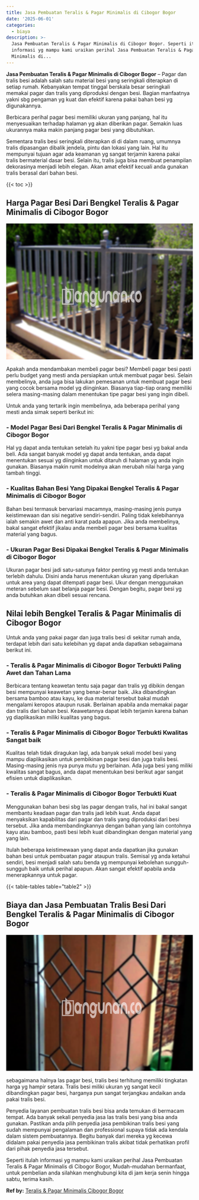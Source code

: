 ```yaml
---
title: Jasa Pembuatan Teralis & Pagar Minimalis di Cibogor Bogor
date: '2025-06-01'
categories:
  - biaya
description: >-
  Jasa Pembuatan Teralis & Pagar Minimalis di Cibogor Bogor. Seperti itulah
  informasi yg mampu kami uraikan perihal Jasa Pembuatan Teralis & Pagar
  Minimalis di...
---
```


**Jasa Pembuatan Teralis & Pagar Minimalis di Cibogor Bogor** – Pagar dan tralis besi adalah salah satu material besi yang seringkali diterapkan di setiap rumah. Kebanyakan tempat tinggal berskala besar seringkali memakai pagar dan tralis yang diproduksi dengan besi. Bagian manfaatnya yakni sbg pengaman yg kuat dan efektif karena pakai bahan besi yg digunakannya.

Berbicara perihal pagar besi memiliki ukuran yang panjang, hal itu menyesuaikan terhadap halaman yg akan diberikan pagar. Semakin luas ukurannya maka makin panjang pagar besi yang dibutuhkan.

Sementara tralis besi seringkali diterapkan di di dalam ruang, umumnya tralis dipasangan dibalik jendela, pintu dan lokasi yang lain. Hal itu mempunyai tujuan agar ada keamanan yg sangat terjamin karena pakai tralis bermaterial dasar besi. Selain itu, tralis juga bisa membuat penampilan dekorasinya menjadi lebih elegan. Akan amat efektif kecuali anda gunakan tralis berasal dari bahan besi.

{{< toc >}}

## Harga Pagar Besi Dari Bengkel Teralis & Pagar Minimalis di Cibogor Bogor

![Jasa Pembuatan Teralis & Pagar Minimalis di Cibogor Bogor](/images/pagar-minimalis-murah-66.png)

Apakah anda mendambakan membeli pagar besi? Membeli pagar besi pasti perlu budget yang mesti anda persiapkan untuk membuat pagar besi. Selain membelinya, anda juga bisa lakukan pemesanan untuk membuat pagar besi yang cocok bersama model yg diinginkan. Biasanya tiap-tiap orang memiliki selera masing-masing dalam menentukan tipe pagar besi yang ingin dibeli.

Untuk anda yang tertarik ingin membelinya, ada beberapa perihal yang mesti anda simak seperti berikut ini:
### \- Model Pagar Besi Dari Bengkel Teralis & Pagar Minimalis di Cibogor Bogor

Hal yg dapat anda tentukan setelah itu yakni tipe pagar besi yg bakal anda beli. Ada sangat banyak model yg dapat anda tentukan, anda dapat menentukan sesuai yg diinginkan untuk ditaruh di halaman yg anda ingin gunakan. Biasanya makin rumit modelnya akan merubah nilai harga yang tambah tinggi.

### \- Kualitas Bahan Besi Yang Dipakai Bengkel Teralis & Pagar Minimalis di Cibogor Bogor

Bahan besi termasuk bervariasi macamnya, masing-masing jenis punya keistimewaan dan sisi negative sendiri-sendiri. Paling tidak kelebihannya ialah semakin awet dan anti karat pada apapun. Jika anda membelinya, bakal sangat efektif jikalau anda membeli pagar besi bersama kualitas material yang bagus.

### \- Ukuran Pagar Besi Dipakai Bengkel Teralis & Pagar Minimalis di Cibogor Bogor

Ukuran pagar besi jadi satu-satunya faktor penting yg mesti anda tentukan terlebih dahulu. Disini anda harus menentukan ukuran yang diperlukan untuk area yang dapat ditempati pagar besi. Ukur dengan menggunakan meteran sebelum saat belanja pagar besi. Dengan begitu, pagar besi yg anda butuhkan akan dibeli sesuai rencana.

## Nilai lebih Bengkel Teralis & Pagar Minimalis di Cibogor Bogor

Untuk anda yang pakai pagar dan juga tralis besi di sekitar rumah anda, terdapat lebih dari satu kelebihan yg dapat anda dapatkan sebagaimana berikut ini.

### \- Teralis & Pagar Minimalis di Cibogor Bogor Terbukti Paling Awet dan Tahan Lama

Berbicara tentang keawetan tentu saja pagar dan tralis yg dibikin dengan besi mempunyai keawetan yang benar-benar baik. Jika dibandingkan bersama bamboo atau kayu, ke dua material tersebut bakal mudah mengalami keropos ataupun rusak. Berlainan apabila anda memakai pagar dan tralis dari bahan besi. Keawetannya dapat lebih terjamin karena bahan yg diaplikasikan miliki kualitas yang bagus.

### \- Teralis & Pagar Minimalis di Cibogor Bogor Terbukti Kwalitas Sangat baik

Kualitas telah tidak diragukan lagi, ada banyak sekali model besi yang mampu diaplikasikan untuk pembikinan pagar besi dan juga tralis besi. Masing-masing jenis nya punya mutu yg berlainan. Ada juga besi yang miliki kwalitas sangat bagus, anda dapat menentukan besi berikut agar sangat efisien untuk diaplikasikan.

### \- Teralis & Pagar Minimalis di Cibogor Bogor Terbukti Kuat

Menggunakan bahan besi sbg las pagar dengan tralis, hal ini bakal sangat membantu keadaan pagar dan tralis jadi lebih kuat. Anda dapat menyaksikan kapabilitas dari pagar dan tralis yang diproduksi dari besi tersebut. Jika anda membandingkannya dengan bahan yang lain contohnya kayu atau bamboo, pasti besi lebih kuat dibandingkan dengan material yang yang lain.

Itulah beberapa keistimewaan yang dapat anda dapatkan jika gunakan bahan besi untuk pembuatan pagar ataupun tralis. Semisal yg anda ketahui sendiri, besi menjadi salah satu benda yg mempunyai kebolehan sungguh-sungguh baik untuk perihal apapun. Akan sangat efektif apabila anda menerapkannya untuk pagar.

{{< table-tables table="table2" >}}

## Biaya dan Jasa Pembuatan Tralis Besi Dari Bengkel Teralis & Pagar Minimalis di Cibogor Bogor

![Jasa Pembuatan Teralis & Pagar Minimalis di Cibogor Bogor](/images/teralis-minimalis-murah-42.png)

sebagaimana halnya las pagar besi, tralis besi terhitung memiliki tingkatan harga yg hampir setara. Tralis besi miliki ukuran yg sangat kecil dibandingkan pagar besi, harganya pun sangat terjangkau andaikan anda pakai tralis besi.

Penyedia layanan pembuatan tralis besi bisa anda temukan di bermacam tempat. Ada banyak sekali penyedia jasa las tralis besi yang bisa anda gunakan. Pastikan anda pilih penyedia jasa pembikinan tralis besi yang sudah mempunyai pengalaman dan professional supaya tidak ada kendala dalam sistem pembuatannya. Begitu banyak dari mereka yg kecewa didalam pakai penyedia jasa pembikinan tralis akibat tidak perhatikan profil dari pihak penyedia jasa tersebut.

Seperti itulah informasi yg mampu kami uraikan perihal Jasa Pembuatan Teralis & Pagar Minimalis di Cibogor Bogor, Mudah-mudahan bermanfaat, untuk pembelian anda silahkan menghubungi kita di jam kerja senin hingga sabtu, terima kasih.

**Ref by:** [Teralis & Pagar Minimalis Cibogor Bogor](https://id.wikipedia.org/wiki/Teralis)
